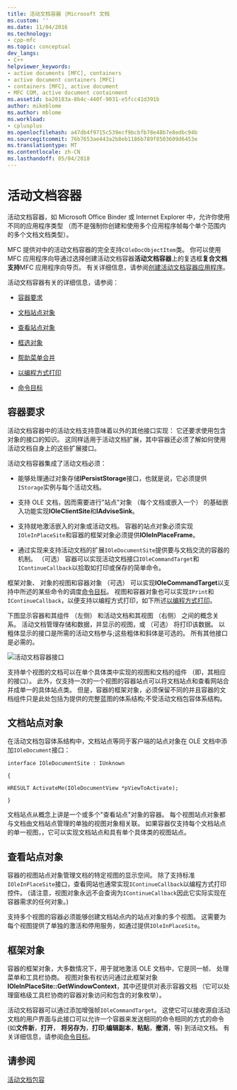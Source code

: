 ```yaml
---
title: 活动文档容器 |Microsoft 文档
ms.custom: ''
ms.date: 11/04/2016
ms.technology:
- cpp-mfc
ms.topic: conceptual
dev_langs:
- C++
helpviewer_keywords:
- active documents [MFC], containers
- active document containers [MFC]
- containers [MFC], active document
- MFC COM, active document containment
ms.assetid: ba20183a-8b4c-440f-9031-e5fcc41d391b
author: mikeblome
ms.author: mblome
ms.workload:
- cplusplus
ms.openlocfilehash: a47db4f9715c539ecf9bcbfb78e48b7e8edbc94b
ms.sourcegitcommit: 76b7653ae443a2b8eb1186b789f8503609d6453e
ms.translationtype: MT
ms.contentlocale: zh-CN
ms.lasthandoff: 05/04/2018
---
```

# <a name="active-document-containers"></a>活动文档容器
活动文档容器，如 Microsoft Office Binder 或 Internet Explorer 中，允许你使用不同的应用程序类型 （而不是强制你创建和使用多个应用程序帧每个单个范围内的多个文档文档类型）。  
  
 MFC 提供对中的活动文档容器的完全支持`COleDocObjectItem`类。 你可以使用 MFC 应用程序向导通过选择创建活动文档容器**活动文档容器**上的复选框**复合文档支持**MFC 应用程序向导页。 有关详细信息，请参阅[创建活动文档容器应用程序](../mfc/creating-an-active-document-container-application.md)。  
  
 活动文档容器有关的详细信息，请参阅：  
  
-   [容器要求](#container_requirements)  
  
-   [文档站点对象](#document_site_objects)  
  
-   [查看站点对象](#view_site_objects)  
  
-   [框选对象](#frame_object)  
  
-   [帮助菜单合并](../mfc/help-menu-merging.md)  
  
-   [以编程方式打印](../mfc/programmatic-printing.md)  
  
-   [命令目标](../mfc/message-handling-and-command-targets.md)  
  
##  <a name="container_requirements"></a> 容器要求  
 活动文档容器中的活动文档支持意味着以外的其他接口实现： 它还要求使用包含对象的接口的知识。 这同样适用于活动文档扩展，其中容器还必须了解如何使用活动文档自身上的这些扩展接口。  
  
 活动文档容器集成了活动文档必须：  
  
-   能够处理通过对象存储**IPersistStorage**接口，也就是说，它必须提供`IStorage`实例与每个活动文档。  
  
-   支持 OLE 文档，因而需要进行"站点"对象 （每个文档或嵌入一个） 的基础嵌入功能实现**IOleClientSite**和**IAdviseSink**。  
  
-   支持就地激活嵌入的对象或活动文档。 容器的站点对象必须实现`IOleInPlaceSite`和容器的框架对象必须提供**IOleInPlaceFrame**。  
  
-   通过实现来支持活动文档的扩展`IOleDocumentSite`提供要与文档交流的容器的机制。 （可选） 容器可以实现活动文档接口`IOleCommandTarget`和`IContinueCallback`以拾取如打印或保存的简单命令。  
  
 框架对象、 对象的视图和容器对象 （可选） 可以实现**IOleCommandTarget**以支持中所述的某些命令的调度[命令目标](../mfc/message-handling-and-command-targets.md)。 视图和容器对象也可以实现`IPrint`和`IContinueCallback`，以便支持以编程方式打印，如下所述[以编程方式打印](../mfc/programmatic-printing.md)。  
  
 下图显示容器和其组件 （左侧） 和活动文档和其视图 （右侧） 之间的概念关系。 活动文档管理存储和数据，并显示的视图，或 （可选） 将打印该数据。 以粗体显示的接口是所需的活动文档参与;这些粗体和斜体是可选的。 所有其他接口是必需的。  
  
 ![活动文档容器接口](../mfc/media/vc37gj1.gif "vc37gj1")  
  
 支持单个视图的文档可以在单个具体类中实现的视图和文档的组件 （即，其相应的接口）。 此外，仅支持一次的一个视图的容器站点可以将文档站点和查看网站合并成单一的具体站点类。 但是，容器的框架对象，必须保留不同的并且容器的文档组件只是此处包括为提供的完整蓝图的体系结构;不受活动文档包容体系结构。  
  
##  <a name="document_site_objects"></a> 文档站点对象  
 在活动文档包容体系结构中，文档站点等同于客户端的站点对象在 OLE 文档中添加`IOleDocument`接口：  
  
 `interface IOleDocumentSite : IUnknown`  
  
 `{`  
  
 `HRESULT ActivateMe(IOleDocumentView *pViewToActivate);`  
  
 `}`  
  
 文档站点从概念上讲是一个或多个"查看站点"对象的容器。 每个视图站点对象都与文档由文档站点管理的单独的视图对象相关联。 如果容器仅支持每个文档站点的单一视图，，它可以实现文档站点和具有单个具体类的视图站点。  
  
##  <a name="view_site_objects"></a> 查看站点对象  
 容器的视图站点对象管理文档的特定视图的显示空间。 除了支持标准`IOleInPlaceSite`接口，查看网站也通常实现`IContinueCallback`以编程方式打印控件。 (请注意，视图对象永远不会查询为`IContinueCallback`因此它实际实现在容器需求的任何对象。)  
  
 支持多个视图的容器必须能够创建文档站点内的站点对象的多个视图。 这需要为每个视图提供了单独的激活和停用服务，如通过提供`IOleInPlaceSite`。  
  
##  <a name="frame_object"></a> 框架对象  
 容器的框架对象，大多数情况下，用于就地激活 OLE 文档中，它是同一帧、 处理菜单和工具栏协商。 视图对象有权访问通过此框架对象**IOleInPlaceSite::GetWindowContext**，其中还提供对表示容器文档 （它可以处理窗格级工具栏协商的容器对象访问和包含的对象枚举）。  
  
 活动文档容器可以通过添加增强帧`IOleCommandTarget`。 这使它可以接收源自活动文档的用户界面与此接口可以允许一个容器来发送相同的命令相同的方式的命令 (如**文件新**，**打开**， **将另存为**，**打印**;**编辑副本**，**粘贴**，**撤消**，等) 到活动文档。 有关详细信息，请参阅[命令目标](../mfc/message-handling-and-command-targets.md)。  
  
## <a name="see-also"></a>请参阅  
 [活动文档包容](../mfc/active-document-containment.md)

